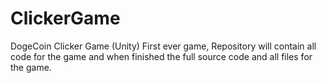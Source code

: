 # ClickerGame
DogeCoin Clicker Game (Unity)
First ever game, Repository will contain all code for the game and when finished the full source code and all files for the game.
